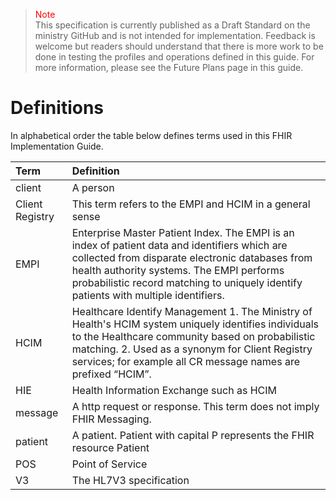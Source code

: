 ><span style="color:red">Note</span><br>This specification is currently published as a Draft Standard on the ministry GitHub and is not intended for implementation. Feedback is welcome but readers should understand that there is more work to be done in testing the profiles and operations defined in this guide. For more information, please see the Future Plans page in this guide.

# Definitions

In alphabetical order the table below defines terms used in this FHIR Implementation Guide.

 Term | Definition
:---|:---
client | A person 
Client Registry | This term refers to the EMPI and HCIM in a general sense
EMPI | Enterprise Master Patient Index.  The EMPI is an index of patient data and identifiers which are collected from disparate electronic databases from health authority systems. The EMPI performs probabilistic record matching to uniquely identify patients with multiple identifiers.
HCIM | Healthcare Identify Management 1. The Ministry of Health's HCIM system uniquely identifies individuals to the Healthcare community based on probabilistic matching.  2.  Used as a synonym for Client Registry services; for example all CR message names are prefixed “HCIM”.
HIE | Health Information Exchange such as HCIM
message| A http request or response.  This term does not imply FHIR Messaging. 
patient | A patient.  Patient with capital P represents the FHIR resource Patient
POS | Point of Service
V3 | The HL7V3 specification
